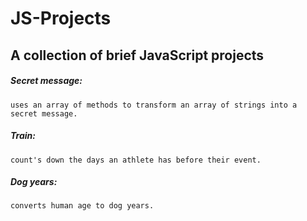 # JS-Projects
## A collection of brief JavaScript projects

##### Secret message:
    uses an array of methods to transform an array of strings into a secret message.
    
##### Train:
    count's down the days an athlete has before their event.
    
##### Dog years:
    converts human age to dog years.

